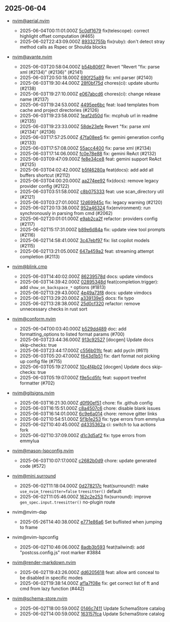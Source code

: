 ## 2025-06-04

* nvim@aerial.nvim
  - 2025-06-04T00:11:01.000Z [5c0df1679](https://github.com/stevearc/aerial.nvim/commit/5c0df1679bf7c814c924dc6646cc5291daca8363) fix(telescope): correct highlight offset computation (#465)
  - 2025-06-02T22:43:09.000Z [89332755b](https://github.com/stevearc/aerial.nvim/commit/89332755bf2bd94e408fad59e89028c4205dd040) fix(ruby): don't detect stray method calls as Rspec or Shoulda blocks

* nvim@avante.nvim
  - 2025-06-03T20:58:04.000Z [b54b806f7](https://github.com/yetone/avante.nvim/commit/b54b806f71a3fc52fe2814c3d4a60fd9efa6a43c) Revert "Revert "fix: parse xml (#2134)" (#2136)" (#2141)
  - 2025-06-03T20:50:18.000Z [690f25a89](https://github.com/yetone/avante.nvim/commit/690f25a89ebc32d1afd90a9b6db1c204aa1ea1f8) fix: xml parser (#2140)
  - 2025-06-03T19:30:44.000Z [28f0bf75d](https://github.com/yetone/avante.nvim/commit/28f0bf75d084255aead9d8e0d5ffdf870894d823) chores(ci): update ubuntu (#2138)
  - 2025-06-03T19:27:10.000Z [e067abcd6](https://github.com/yetone/avante.nvim/commit/e067abcd6162e0fb11e4216ab249f51f9bc78669) chores(ci): change release name (#2137)
  - 2025-06-03T19:24:53.000Z [4495ee6bc](https://github.com/yetone/avante.nvim/commit/4495ee6bcf09571e5575531551d354193075c5b6) feat: load templates from cache and project directories (#2126)
  - 2025-06-03T19:23:58.000Z [1eaf2d50d](https://github.com/yetone/avante.nvim/commit/1eaf2d50de9d55a97b9181e38e60354e4975dc93) fix: mcphub url in readme (#2135)
  - 2025-06-03T19:23:33.000Z [58de23efe](https://github.com/yetone/avante.nvim/commit/58de23efe01baec3513806f7d153b570482bd853) Revert "fix: parse xml (#2134)" (#2136)
  - 2025-06-03T17:57:25.000Z [47fa08ee5](https://github.com/yetone/avante.nvim/commit/47fa08ee5bf1a7edb07a86f737ad49dc61d7e626) fix: gemini generation config (#2133)
  - 2025-06-03T17:57:08.000Z [55acc4400](https://github.com/yetone/avante.nvim/commit/55acc440033c5872647c6ea48fb95dfbf2b7562b) fix: parse xml (#2134)
  - 2025-06-03T17:14:06.000Z [fc0e78e88](https://github.com/yetone/avante.nvim/commit/fc0e78e88f1a13d12726775385142e0597625c41) fix: gemini ReAct (#2132)
  - 2025-06-03T09:47:09.000Z [fe8e34ce8](https://github.com/yetone/avante.nvim/commit/fe8e34ce86353b0d1b5301245d3ec691a738a2df) feat: gemini support ReAct (#2125)
  - 2025-06-03T04:02:42.000Z [b5f46280a](https://github.com/yetone/avante.nvim/commit/b5f46280a0c9fc67f024a075ec8391cb9e63357e) feat(docs): add add all buffers shortcut (#2112)
  - 2025-06-03T04:00:20.000Z [aa274ee92](https://github.com/yetone/avante.nvim/commit/aa274ee92736aba7043bd110a4b42371b7134307) fix(docs): remove legacy provider config (#2122)
  - 2025-06-03T03:51:58.000Z [c8b075333](https://github.com/yetone/avante.nvim/commit/c8b075333f02e0bd08945db72bf104191faff191) feat: use scan_directory util (#2121)
  - 2025-06-03T03:27:01.000Z [12d69945c](https://github.com/yetone/avante.nvim/commit/12d69945c562b87f4086d60893c334849f1ace54) fix: legacy warning (#2120)
  - 2025-06-02T20:13:38.000Z [952a46324](https://github.com/yetone/avante.nvim/commit/952a463245350be7f6e43cb1f9adfbc58ddc381b) fix(environment): run synchronously in parsing from cmd (#2062)
  - 2025-06-02T20:01:01.000Z [e9ab2ca2f](https://github.com/yetone/avante.nvim/commit/e9ab2ca2fd7b8df4bed0963f490f59d8ed119ecb) refactor: providers config (#2117)
  - 2025-06-02T15:17:31.000Z [b89e6d84a](https://github.com/yetone/avante.nvim/commit/b89e6d84a0d286a79a0519f92f56ad587c490c7a) fix: update view tool prompts (#2116)
  - 2025-06-02T14:58:41.000Z [3c47ebf97](https://github.com/yetone/avante.nvim/commit/3c47ebf9710d2d9b3cba07ee72774866f969a1ee) fix: list copilot models (#2115)
  - 2025-06-02T13:21:05.000Z [647a459a2](https://github.com/yetone/avante.nvim/commit/647a459a2b87e5c9b2987cb44150b71beffdfb10) feat: streaming attempt completion (#2113)

* nvim@blink.cmp
  - 2025-06-03T14:40:02.000Z [86239578d](https://github.com/Saghen/blink.cmp/commit/86239578da58dff5ca43c3ebc992f184ee64354f) docs: update vimdocs
  - 2025-06-03T14:39:42.000Z [02895348d](https://github.com/Saghen/blink.cmp/commit/02895348df97a16274307b71289aeee94f1760b8) feat(completion.trigger): add `show_on_backspace_*` options (#1813)
  - 2025-06-02T13:29:43.000Z [4e49a73f8](https://github.com/Saghen/blink.cmp/commit/4e49a73f8820dd9fad36769f3b18f9c4d44deeca) docs: update vimdocs
  - 2025-06-02T13:29:20.000Z [a339139e5](https://github.com/Saghen/blink.cmp/commit/a339139e5420e29ad800b9043aea24343c77fcdc) docs: fix typo
  - 2025-06-02T13:28:38.000Z [25d0cf320](https://github.com/Saghen/blink.cmp/commit/25d0cf32084aa8fe4e5cb7168d610ba9e3b74806) refactor: remove unnecessary checks in rust sort

* nvim@conform.nvim
  - 2025-06-04T00:03:40.000Z [b529dd489](https://github.com/stevearc/conform.nvim/commit/b529dd4897c85c3188cc787084089a9d55843093) doc: add formatting_options to listed format params (#700)
  - 2025-06-03T23:44:36.000Z [913c92527](https://github.com/stevearc/conform.nvim/commit/913c925274e98b55d4bd3c338e8acfb7dad03e45) [docgen] Update docs skip-checks: true
  - 2025-06-03T23:44:17.000Z [c556b01fc](https://github.com/stevearc/conform.nvim/commit/c556b01fcf0d4ee1b1f5738fa95c2eb19822d863) feat: add pycln (#611)
  - 2025-06-03T05:20:47.000Z [f643d1b51](https://github.com/stevearc/conform.nvim/commit/f643d1b51d1d3d14c8641a46ce44f6bce73c2697) fix: dart format not picking up config file (#715)
  - 2025-06-03T05:19:27.000Z [10c4f4b02](https://github.com/stevearc/conform.nvim/commit/10c4f4b02fa29451ca4f280c568f907607d79bd1) [docgen] Update docs skip-checks: true
  - 2025-06-03T05:19:07.000Z [f9e5cd5fc](https://github.com/stevearc/conform.nvim/commit/f9e5cd5fca255212b303600ca5d22d2b9642e243) feat: support treefmt formatter (#702)

* nvim@gitsigns.nvim
  - 2025-06-03T16:21:30.000Z [d0f90ef51](https://github.com/lewis6991/gitsigns.nvim/commit/d0f90ef51d4be86b824b012ec52ed715b5622e51) chore: fix .github config
  - 2025-06-03T16:15:51.000Z [c8a4507c6](https://github.com/lewis6991/gitsigns.nvim/commit/c8a4507c6cf0d479da26c7223a97e4893e3bf8ad) chore: disable blank issues
  - 2025-06-03T16:14:01.000Z [6c9e6a014](https://github.com/lewis6991/gitsigns.nvim/commit/6c9e6a014032b09dfc96163c838fd15f4ba4a924) chore: remove gitter links
  - 2025-06-02T10:54:51.000Z [5f1b1e253](https://github.com/lewis6991/gitsigns.nvim/commit/5f1b1e25373cd589ecf418ced8c2ece28229dd83) fix: type errors from emmylua
  - 2025-06-02T10:40:45.000Z [d4335362a](https://github.com/lewis6991/gitsigns.nvim/commit/d4335362ad127ad3932b875465caf3ce90a11b36) ci: switch to lua actions fork
  - 2025-06-02T10:37:09.000Z [d1c3d5af2](https://github.com/lewis6991/gitsigns.nvim/commit/d1c3d5af2cbe235def22006888df41fa22c1fd9c) fix: type errors from emmylua

* nvim@mason-lspconfig.nvim
  - 2025-06-03T10:07:17.000Z [c2682b0d9](https://github.com/mason-org/mason-lspconfig.nvim/commit/c2682b0d9732bf52cbc34862056f143e71dc4a6d) chore: update generated code (#572)

* nvim@mini.surround
  - 2025-06-02T11:18:04.000Z [0d278217c](https://github.com/echasnovski/mini.surround/commit/0d278217ca98ffa5b768701fb57f52a88b1e1f93) feat(surround)!: make `use_nvim_treesitter=false` `treesitter()` default
  - 2025-06-02T11:05:46.000Z [162c2e253](https://github.com/echasnovski/mini.surround/commit/162c2e25387bb8a99874e860c250cb794b5978bb) fix(surround): improve `gen_spec.input.treesitter()` no-plugin route

* nvim@nvim-dap
  - 2025-05-26T14:40:38.000Z [e771e86a6](https://github.com/mfussenegger/nvim-dap/commit/e771e86a69a8ba60cffb16609773522eafb9f41a) Set buflisted when jumping to frame

* nvim@nvim-lspconfig
  - 2025-06-02T10:46:06.000Z [8adb3b593](https://github.com/neovim/nvim-lspconfig/commit/8adb3b5938f6074a1bcc36d3c3916f497d2e8ec4) feat(tailwind): add "postcss.config.js" root marker #3884

* nvim@render-markdown.nvim
  - 2025-06-02T19:43:26.000Z [dd6205618](https://github.com/MeanderingProgrammer/render-markdown.nvim/commit/dd620561843d5a62c917fffe77f2923c965d12c7) feat: allow anti conceal to be disabled in specific modes
  - 2025-06-02T19:38:14.000Z [af1a7f08e](https://github.com/MeanderingProgrammer/render-markdown.nvim/commit/af1a7f08ec4c3148e9f52b40ae187025b92a4854) fix: get correct list of ft and cmd from lazy function (#442)

* nvim@schema-store.nvim
  - 2025-06-02T18:00:59.000Z [0146c7411](https://github.com/b0o/SchemaStore.nvim/commit/0146c7411871d30847b18fb4a288773c3a913bfe) Update SchemaStore catalog
  - 2025-06-02T14:00:59.000Z [163157fca](https://github.com/b0o/SchemaStore.nvim/commit/163157fca792ca0a24ba0956929378e8c90da543) Update SchemaStore catalog